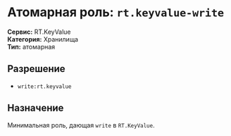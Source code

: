 # Атомарная роль: `rt.keyvalue-write`

**Сервис:** RT.KeyValue  
**Категория:** Хранилища  
**Тип:** атомарная

## Разрешение
- `write:rt.keyvalue`

## Назначение
Минимальная роль, дающая `write` в `RT.KeyValue`.
